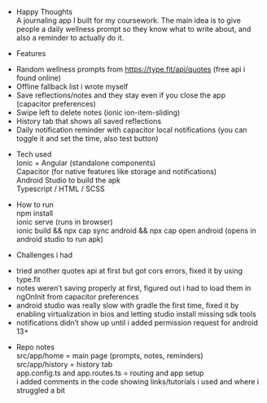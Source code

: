* Happy Thoughts  
A journaling app I built for my coursework. The main idea is to give people a daily wellness prompt so they know what to write about, and also a reminder to actually do it.

* Features  
- Random wellness prompts from https://type.fit/api/quotes (free api i found online)  
- Offline fallback list i wrote myself  
- Save reflections/notes and they stay even if you close the app (capacitor preferences)  
- Swipe left to delete notes (ionic ion-item-sliding)  
- History tab that shows all saved reflections  
- Daily notification reminder with capacitor local notifications (you can toggle it and set the time, also test button)  

* Tech used  
Ionic + Angular (standalone components)  
Capacitor (for native features like storage and notifications)  
Android Studio to build the apk  
Typescript / HTML / SCSS  

* How to run  
npm install  
ionic serve  (runs in browser)  
ionic build && npx cap sync android && npx cap open android  (opens in android studio to run apk)  

* Challenges i had  
- tried another quotes api at first but got cors errors, fixed it by using type.fit  
- notes weren’t saving properly at first, figured out i had to load them in ngOnInit from capacitor preferences  
- android studio was really slow with gradle the first time, fixed it by enabling virtualization in bios and letting studio install missing sdk tools  
- notifications didn’t show up until i added permission request for android 13+  

* Repo notes  
src/app/home = main page (prompts, notes, reminders)  
src/app/history = history tab  
app.config.ts and app.routes.ts = routing and app setup  
i added comments in the code showing links/tutorials i used and where i struggled a bit

